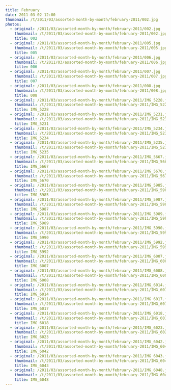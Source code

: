 ```yaml
---
title: February
date: 2011-03-02 12:00
thumbnail: /t/2011/03/assorted-month-by-month/february-2011/002.jpg
photos:
  - original: /2011/03/assorted-month-by-month/february-2011/002.jpg
    thumbnail: /t/2011/03/assorted-month-by-month/february-2011/002.jpg
    title: 002
  - original: /2011/03/assorted-month-by-month/february-2011/005.jpg
    thumbnail: /t/2011/03/assorted-month-by-month/february-2011/005.jpg
    title: 005
  - original: /2011/03/assorted-month-by-month/february-2011/006.jpg
    thumbnail: /t/2011/03/assorted-month-by-month/february-2011/006.jpg
    title: 006
  - original: /2011/03/assorted-month-by-month/february-2011/007.jpg
    thumbnail: /t/2011/03/assorted-month-by-month/february-2011/007.jpg
    title: 007
  - original: /2011/03/assorted-month-by-month/february-2011/008.jpg
    thumbnail: /t/2011/03/assorted-month-by-month/february-2011/008.jpg
    title: 008
  - original: /2011/03/assorted-month-by-month/february-2011/IMG_5228.jpg
    thumbnail: /t/2011/03/assorted-month-by-month/february-2011/IMG_5228.jpg
    title: IMG_5228
  - original: /2011/03/assorted-month-by-month/february-2011/IMG_5231.jpg
    thumbnail: /t/2011/03/assorted-month-by-month/february-2011/IMG_5231.jpg
    title: IMG_5231
  - original: /2011/03/assorted-month-by-month/february-2011/IMG_5234.jpg
    thumbnail: /t/2011/03/assorted-month-by-month/february-2011/IMG_5234.jpg
    title: IMG_5234
  - original: /2011/03/assorted-month-by-month/february-2011/IMG_5235.jpg
    thumbnail: /t/2011/03/assorted-month-by-month/february-2011/IMG_5235.jpg
    title: IMG_5235
  - original: /2011/03/assorted-month-by-month/february-2011/IMG_5667.jpg
    thumbnail: /t/2011/03/assorted-month-by-month/february-2011/IMG_5667.jpg
    title: IMG_5667
  - original: /2011/03/assorted-month-by-month/february-2011/IMG_5670.jpg
    thumbnail: /t/2011/03/assorted-month-by-month/february-2011/IMG_5670.jpg
    title: IMG_5670
  - original: /2011/03/assorted-month-by-month/february-2011/IMG_5985.jpg
    thumbnail: /t/2011/03/assorted-month-by-month/february-2011/IMG_5985.jpg
    title: IMG_5985
  - original: /2011/03/assorted-month-by-month/february-2011/IMG_5987.jpg
    thumbnail: /t/2011/03/assorted-month-by-month/february-2011/IMG_5987.jpg
    title: IMG_5987
  - original: /2011/03/assorted-month-by-month/february-2011/IMG_5989.jpg
    thumbnail: /t/2011/03/assorted-month-by-month/february-2011/IMG_5989.jpg
    title: IMG_5989
  - original: /2011/03/assorted-month-by-month/february-2011/IMG_5990.jpg
    thumbnail: /t/2011/03/assorted-month-by-month/february-2011/IMG_5990.jpg
    title: IMG_5990
  - original: /2011/03/assorted-month-by-month/february-2011/IMG_5992.jpg
    thumbnail: /t/2011/03/assorted-month-by-month/february-2011/IMG_5992.jpg
    title: IMG_5992
  - original: /2011/03/assorted-month-by-month/february-2011/IMG_6007.jpg
    thumbnail: /t/2011/03/assorted-month-by-month/february-2011/IMG_6007.jpg
    title: IMG_6007
  - original: /2011/03/assorted-month-by-month/february-2011/IMG_6008.jpg
    thumbnail: /t/2011/03/assorted-month-by-month/february-2011/IMG_6008.jpg
    title: IMG_6008
  - original: /2011/03/assorted-month-by-month/february-2011/IMG_6014.jpg
    thumbnail: /t/2011/03/assorted-month-by-month/february-2011/IMG_6014.jpg
    title: IMG_6014
  - original: /2011/03/assorted-month-by-month/february-2011/IMG_6017.jpg
    thumbnail: /t/2011/03/assorted-month-by-month/february-2011/IMG_6017.jpg
    title: IMG_6017
  - original: /2011/03/assorted-month-by-month/february-2011/IMG_6018.jpg
    thumbnail: /t/2011/03/assorted-month-by-month/february-2011/IMG_6018.jpg
    title: IMG_6018
  - original: /2011/03/assorted-month-by-month/february-2011/IMG_6023.jpg
    thumbnail: /t/2011/03/assorted-month-by-month/february-2011/IMG_6023.jpg
    title: IMG_6023
  - original: /2011/03/assorted-month-by-month/february-2011/IMG_6042.jpg
    thumbnail: /t/2011/03/assorted-month-by-month/february-2011/IMG_6042.jpg
    title: IMG_6042
  - original: /2011/03/assorted-month-by-month/february-2011/IMG_6043.jpg
    thumbnail: /t/2011/03/assorted-month-by-month/february-2011/IMG_6043.jpg
    title: IMG_6043
  - original: /2011/03/assorted-month-by-month/february-2011/IMG_6048.jpg
    thumbnail: /t/2011/03/assorted-month-by-month/february-2011/IMG_6048.jpg
    title: IMG_6048
---
```

